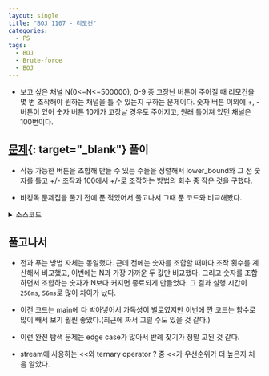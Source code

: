 ```yaml
---
layout: single
title: "BOJ 1107 - 리모컨"
categories:
  - PS
tags:
  - BOJ
  - Brute-force
  - BOJ
---
```

- 보고 싶은 채널 N(0<=N<=500000), 0-9 중 고장난 버튼이 주어질 때 리모컨을 몇 번 조작해야 원하는 채널을 틀 수 있는지 구하는 문제이다. 숫자 버튼 이외에 +, -버튼이 있어 숫자 버튼 10개가 고장날 경우도 주어지고, 원래 틀어져 있던 채널은 100번이다.

## [문제](https://www.acmicpc.net/problem/1107){: target="_blank"} 풀이
- 작동 가능한 버튼을 조합해 만들 수 있는 수들을 정렬해서 lower_bound와 그 전 숫자를 틀고 +/- 조작과 100에서 +/-로 조작하는 방법의 회수 중 작은 것을 구했다.

- 바킹독 문제집을 풀기 전에 푼 적있어서 풀고나서 그때 푼 코드와 비교해봤다.

<details markdown="1">
<summary>소스코드</summary>
```cpp
#include<bits/stdc++.h>
using namespace std;
typedef vector<int> vi;

int getpow(int n, int p);
int getd(int p);
int chkvld(vi& p, int l);
int vtoi(vi& digits, vi& r);

int main()
{
	int n, b;
	cin>>n>>b;
	vi bb(b), r, v;
	for(int i=0;i<b;i++) cin>>bb[i];
	if(!bb.empty()) sort(bb.begin(), bb.end());
	b=0;
	for(int i=0;i<10;i++){
		if(b<bb.size() && i==bb[b]){
			b++;
			continue;
		}
		r.push_back(i);
	}
	if(r.empty()){
		cout<<abs(n-100);
		return 0;
	}
	int ndigit=getd(n);
	for(int i=1;i<ndigit+2;i++){
		vi digits(i, 0);
		//cout<<i<<endl;
		while(chkvld(digits, r.size())){
			v.push_back(vtoi(digits, r));
			digits[0]++;//0 : digit of 1
		}
		if(v.back()>n) break;
	}
	sort(v.begin(), v.end());
	v.erase(unique(v.begin(), v.end()), v.end());
	int lb=lower_bound(v.begin(), v.end(), n)-v.begin();
	if(v[lb]==n) cout<<((ndigit<abs(n-100))?ndigit:abs(n-100));
	else{
		int l=987654321, r, ans=abs(n-100);
		if(lb!=0) l=abs(v[lb-1]-n);
		l+=getd(v[lb-1]);
		r=abs(v[lb]-n);
		r+=getd(v[lb]);
		if(l>r) l=r;
		cout<<((l<ans)?l:ans);
	}
}

int getpow(int n, int p){
	int r=1;
	while(p--) r*=n;
	return r;
}

int getd(int p){
	int r=0;
	if(p==0) return 1;
	while(getpow(10, r)<=p) r++;
	return r;
}

int chkvld(vi& p, int l){
	for(int i=0;i<p.size()-1;i++){
		if(p[i]==l){
			p[i]=0;
			p[i+1]++;
		}
	}
	if(p.back()==l) return 0;
	else return 1;
}

int vtoi(vi& digits, vi& r){
	int res=0;
	for(int i=0;i<digits.size();i++) res+=r[digits[i]]*getpow(10, i);
	return res;
}
```
</details>

<details markdown="1">
<summary>전에 짰던 코드</summary>
```cpp
#include<iostream>
#include<cstdio>
#include<string>
#include<cmath>
#include<vector>
#include<algorithm>
using namespace std;

vector<int> m;
string s;
int calc(vector<int> indxs){
    int num=0;
    for(int i=0;i<indxs.size();i++){
        if(indxs[i]==-1) continue;
        num+=m[indxs[i]]*pow(10, indxs.size()-i-1);
    }
    return num;
}
int digits(int newnum){
    int i=1, cnt=0;
    if(newnum==0)
        return 1;
    for(i;i<=newnum;i*=10)
        cnt++;
    return cnt;
}
int main()
{
    int M, cnt, orgn=0;
    getline(cin, s);
    for(int i=0;i<s.length();i++)
        orgn+=(s.c_str()[i]-'0')*pow(10, s.length()-i-1);
    //orgn : N
    cnt=abs(orgn-100);//only by +/-
    scanf("%d", &M);
    for(int i=0;i<10;i++)
        m.push_back(i);
    for(int i=0;i<M;i++){
        int j;
        scanf("%d", &j);
        m.erase(find(m.begin(), m.end(), j));
    }
    //m : vector of possible number buttons
    if(m.size()==0){
        printf("%d", cnt);
        return 0;
    }
    
    int f=1;//search incompleted
    vector<int> indxs(6, -1), vcmp(6, m.size()-1);
    indxs[indxs.size()-1]=0;
    while(f){
        int newnum=calc(indxs), newcnt=abs(newnum-orgn)+digits(newnum);
        if(cnt>newcnt) cnt=newcnt;
        for(int i=indxs.size()-1;i>=0;i--){
            if(++indxs[i]==m.size()){
                indxs[i]=0;
                if(i==0)
                    f=0;
            }
            else break;
        }
    }
    printf("%d", cnt);
    return 0;
} 
```
</details>

## 풀고나서
- 전과 푸는 방법 자체는 동일했다. 근데 전에는 숫자를 조합할 때마다 조작 횟수를 계산해서 비교했고, 이번에는 N과 가장 가까운 두 값만 비교했다. 그리고 숫자를 조합하면서 조합하는 숫자가 N보다 커지면 종료되게 만들었다. 그 결과 실행 시간이 `256ms`, `56ms`로 많이 차이가 났다.

- 이전 코드는 main에 다 박아넣어서 가독성이 별로였지만 이번에 짠 코드는 함수로 많이 빼서 보기 훨씬 좋았다.(최근에 짜서 그럴 수도 있을 것 같다.)

- 이런 완전 탐색 문제는 edge case가 많아서 반례 찾기가 정말 고된 것 같다.

- stream에 사용하는 <<와 ternary operator ? 중 <<가 우선순위가 더 높은지 처음 알았다.